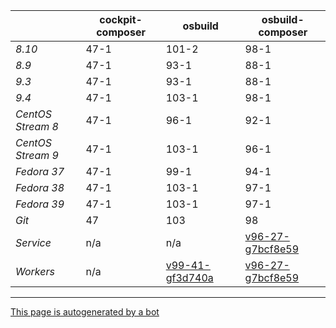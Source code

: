 |       | cockpit-composer    | osbuild    | osbuild-composer    |
|-------|---------------------|------------|---------------------|
*8.10* | 47-1 | 101-2 | 98-1
*8.9* | 47-1 | 93-1 | 88-1
*9.3* | 47-1 | 93-1 | 88-1
*9.4* | 47-1 | 103-1 | 98-1
*CentOS Stream 8* | 47-1 | 96-1 | 92-1
*CentOS Stream 9* | 47-1 | 103-1 | 96-1
*Fedora 37* | 47-1 | 99-1 | 94-1
*Fedora 38* | 47-1 | 103-1 | 97-1
*Fedora 39* | 47-1 | 103-1 | 97-1
*Git* | 47 | 103 | 98
*Service* | n/a | n/a | [v96-27-g7bcf8e59](https://github.com/osbuild/osbuild-composer/compare/v96-27-g7bcf8e59...main)
*Workers* | n/a | [v99-41-gf3d740a](https://github.com/osbuild/osbuild/compare/v99-41-gf3d740a...main) | [v96-27-g7bcf8e59](https://github.com/osbuild/osbuild-composer/compare/v96-27-g7bcf8e59...main)

---

[This page is autogenerated by a bot](https://gitlab.cee.redhat.com/osbuild/guides-bot/-/blob/main/release_overview.py)